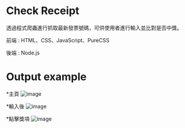 # Check Receipt 

透過程式爬蟲進行抓取最新發票號碼，可供使用者進行輸入並比對是否中獎。 

前端 : HTML、CSS、JavaScript、PureCSS 

後端 : Node.js

# Output example 

*主頁
![image](https://github.com/Samuelchi861008/Check-Receipt/blob/master/1.JPG) 

*輸入後
![image](https://github.com/Samuelchi861008/Check-Receipt/blob/master/2.JPG) 

*點擊獎項
![image](https://github.com/Samuelchi861008/Check-Receipt/blob/master/3.JPG)
